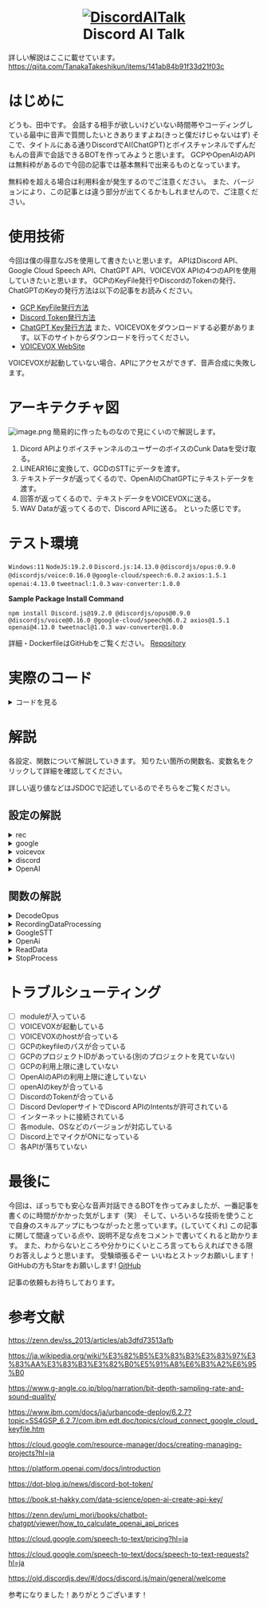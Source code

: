 <h1 align="center">
  <br>
  <a href="https://github.com/TanakaTakeshikun/DiscordAITalk"><img src="https://camo.qiitausercontent.com/8219b8c8b304b3d92a7687497ee9c80720dcf832/68747470733a2f2f71696974612d696d6167652d73746f72652e73332e61702d6e6f727468656173742d312e616d617a6f6e6177732e636f6d2f302f333531383939352f61343966306130652d343266322d356565302d653531612d6363346431383432323634322e706e67" alt="DiscordAITalk"></a>
  <br>
  Discord AI Talk
  <br>
</h1>

詳しい解説はここに載せています。
https://qiita.com/TanakaTakeshikun/items/141ab84b91f33d21f03c

# はじめに
どうも、田中です。
会話する相手が欲しいけどいない時間帯やコーディングしている最中に音声で質問したいときありますよね(きっと僕だけじゃないはず)
そこで、タイトルにある通りDiscordでAI(ChatGPT)とボイスチャンネルでずんだもんの音声で会話できるBOTを作ってみようと思います。
GCPやOpenAIのAPIは無料枠があるので今回の記事では基本無料で出来るものとなっています。

無料枠を超える場合は利用料金が発生するのでご注意ください。
また、バージョンにより、この記事とは違う部分が出てくるかもしれませんので、ご注意ください。


# 使用技術
今回は僕の得意なJSを使用して書きたいと思います。
APIはDiscord API、Google Cloud Speech API、ChatGPT API、VOICEVOX APIの4つのAPIを使用していきたいと思います。
GCPのKeyFile発行やDiscordのTokenの発行、ChatGPTのKeyの発行方法は以下の記事をお読みください。
+ [GCP KeyFile発行方法](https://www.ibm.com/docs/ja/urbancode-deploy/6.2.7?topic=SS4GSP_6.2.7/com.ibm.edt.doc/topics/cloud_connect_google_cloud_keyfile.htm)
+ [Discord Token発行方法](https://dot-blog.jp/news/discord-bot-token/)
+ [ChatGPT Key発行方法](https://book.st-hakky.com/data-science/open-ai-create-api-key/)
また、VOICEVOXをダウンロードする必要があります。以下のサイトからダウンロードを行ってください。
+ [VOICEVOX WebSite](https://voicevox.hiroshiba.jp/)


VOICEVOXが起動していない場合、APIにアクセスができず、音声合成に失敗します。


# アーキテクチャ図
![image.png](https://qiita-image-store.s3.ap-northeast-1.amazonaws.com/0/3518995/a49f0a0e-42f2-5ee0-e51a-cc4d18422642.png)
簡易的に作ったものなので見にくいので解説します。
1. Dicord APIよりボイスチャンネルのユーザーのボイスのCunk Dataを受け取る。
2. LINEAR16に変換して、GCDのSTTにデータを渡す。
3. テキストデータが返ってくるので、OpenAIのChatGPTにテキストデータを渡す。
4. 回答が返ってくるので、テキストデータをVOICEVOXに送る。
5. WAV Dataが返ってくるので、Discord APIに送る。
といった感じです。

# テスト環境
`Windows:11`
`NodeJS:19.2.0`
`Discord.js:14.13.0`
`@discordjs/opus:0.9.0`
`@discordjs/voice:0.16.0`
`@google-cloud/speech:6.0.2`
`axios:1.5.1`
`openai:4.13.0`
`tweetnacl:1.0.3`
`wav-converter:1.0.0`

**Sample Package Install Command**
```shell
npm install Discord.js@19.2.0 @discordjs/opus@0.9.0 @discordjs/voice@0.16.0 @google-cloud/speech@6.0.2 axios@1.5.1 openai@4.13.0 tweetnacl@1.0.3 wav-converter@1.0.0
```

詳細・DockerfileはGitHubをご覧ください。
[Repository](https://github.com/TanakaTakeshikun/DiscordAITalk)


# 実際のコード

<details><summary>コードを見る</summary>


```js
/**
 * @constant setting
 * @type {{
*   rec: {
  *     SampleRate: number, // 録音のサンプリングレート (Hz)
  *     ByteRate: number, // 録音のバイトレート (bps)
  *     MinDataSize: number, // 録音の最小サイズ (byte)
  *     duration: number // 録音の最大時間 (ms)
  *   },
  *   google: {
  *     keyfile: string, // Google Cloud Platform のキーファイルパス
  *     projectId: string, // Google Cloud Platform のプロジェクト ID
  *     MinText: number // Google Speech-to-Text の最小認識テキストの長さ
  *   },
  *   voicevox: {
  *     host: string, // VoiceVox のホスト名
  *     TextSize: number, // VoiceVox の生成テキストの最大文字数
  *     speaker: number // VoiceVox の話者ID
  *   },
  *   discord: {
  *     token: string // Discord ボットのトークン
  *   },
  *   OpenAi: {
  *     ApiKey: string, // OpenAI の API キー
  *     MaxToken: number, // OpenAI の生成テキストの最大文字数
  *     SystemPrompt: string // AIのキャラ設定
  *   }
  * }}
  * @description 設定値。
  */
const setting = {
  rec: {
    SampleRate: 16000,
    ByteRate: 1536000,
    MinDataSize: 100000,
    duration: 1000
  },
  google: {
    keyfile: 'Key JSON',
    projectId: 'Project ID',
    MinText: 3
  },
  voicevox: {
    host: 'http://127.0.0.1:50021',
    TextSize: 40,
    speaker: 3
  },
  discord: {
    token: 'Your Discord Bot Token'
  },
  OpenAi: {
    ApiKey: 'OpenAI API Key',
    MaxToken: 500,
    SystemPrompt: '小さな女の子'
  }
};

//ModuleImport
const { Client, GatewayIntentBits, ActivityType } = require('discord.js');
const { OpusEncoder } = require('@discordjs/opus');
const { createAudioResource, getVoiceConnection, joinVoiceChannel, createAudioPlayer, EndBehaviorType } = require('@discordjs/voice');
const WavConverter = require('wav-converter');
const speech = require('@google-cloud/speech');
const axios = require('axios');
const OpenAI = require('openai');
const DiscordClient = new Client({
  intents: [GatewayIntentBits.Guilds, GatewayIntentBits.GuildVoiceStates], rest: 60000
});

//変数設定
let waiting = false;

//GoogleClient設定
const GoogleClient = new speech.SpeechClient({
  projectId: setting.google.ProjectId,
  keyFilename: setting.google.KeyFileName
});
//OpenAiApi設定
const OpenAiApi = new OpenAI({
  apiKey: setting.OpenAi.ApiKey
});

/**
 * @function DecodeOpus
 * @description Opus ストリームを PCM データに変換します
 * @param {OpusStream} OpusStream Opus ストリーム
 * @returns {Promise<ArrayBuffer>} PCM データの ArrayBuffer
 */
const DecodeOpus = async OpusStream => {
  return new Promise(resolve => {
    const opusDecoder = new OpusEncoder(setting.rec.SampleRate, 1, {
      bitrate: setting.rec.ByteRate,
    });
    const pcmData = opusDecoder.decode(OpusStream);
    resolve(pcmData);
  });
};

/**
 * @function RecordingDataProcessing
 * @description 録音データをWavに変換します。
 * @param {ReadableStream} stream 録音データのストリーム
 * @returns {Promise<Buffer>} 処理された録音データの Buffer
 *
 * @example
 * const stream = new ReadableStream();
 * const ProcessedData = await RecordingDataProcessing(stream);
 *
 * @see ReadableStream
 * @see WavConverter.encodeWav
 */
const RecordingDataProcessing = async stream => {
  const PcmDataArray = await Promise.all(stream);
  stream = [];
  const ConcatenatedBuffer = Buffer.concat(PcmDataArray);
  if (Buffer.from(ConcatenatedBuffer).length <= setting.rec.MinDataSize) return;
  const EncodeData = WavConverter.encodeWav(ConcatenatedBuffer, {
    numChannels: 1,
    sampleRate: setting.rec.SampleRate,
    byteRate: setting.rec.ByteRate
  });
  return EncodeData;
};

/**
 * @function GoogleSTT
 * @description Google Speech-to-Text APIを使用してWAVデータをテキストに変換します
 * @param {Buffer} WavData WAVデータ
 * @returns {Promise<string>} 変換されたテキスト
 *
 * @example
 * const wavData = fs.readFileSync('recording.wav');
 * const transcription = await GoogleSTT(wavData);
 *
 * @see GoogleClient.recognize
 * @see setting.google.MinText
 */
const GoogleSTT = async WavData => {
  const request = {
    config: {
      encoding: 'LINEAR16',
      sampleRateHertz: setting.rec.SampleRate,
      languageCode: 'ja-JP'
    },
    audio: {
      content: WavData
    }
  };
  const [response] = await GoogleClient.recognize(request);
  const transcription = response.results.map(result => result.alternatives[0].transcript).join('\n');
  if (transcription.length <= setting.google.MinText) return;
  return transcription;
};

/**
 * @function OpenAi
 * @description OpenAIを使用して、テキストを生成します
 * @param {string} transcript 入力テキスト
 * @returns {Promise<string>} 生成されたテキスト
 *
 * @example
 * const transcript = '今日はいい天気ですね。';
 * const text = await OpenAi(transcript);
 *
 * @see OpenAiApi.chat.completions.create
 * @see setting.voicevox.TextSize
 */
const OpenAi = async transcript => {
  const ChatCompletion = await OpenAiApi.chat.completions.create({
    model: 'gpt-3.5-turbo',
    max_tokens: setting.OpenAi.MaxToken,
    messages: [{ role: 'system', content: setting.OpenAi.SystemPrompt }, { role: 'user', content: `指示：必ず日本語で回答をしてください。\n内容:${transcript}` }],
  });
  const result = ChatCompletion?.choices[0]?.message?.content;
  if (!result) return;
  const text = result.slice(0, setting.voicevox.TextSize);
  return `${text}`;
};

/**
 * @function ReadData
 * @description VoiceVoxを使用して、テキストを音声に変換します
 * @param {string} text 変換するテキスト
 * @returns {Promise<Stream>} 変換された音声のストリーム
 *
 * @example
 * const text = '今日はいい天気ですね。';
 * const stream = await ReadData(text);
 *
 * @see axios
 * @see setting.voicevox
 */
const ReadData = async text => {
  const audio_query = await axios.post(`${setting.voicevox.host}/audio_query?text=${text}&speaker=${setting.voicevox.speaker}`, {
    headers: { 'Content-Type': 'application/json' }
  });
  const synthesis_response = await axios.post(`${setting.voicevox.host}/synthesis?speaker=${setting.voicevox.speaker}`, audio_query.data, { headers: { 'Content-Type': 'application/json', 'accept': 'audio/wav' }, 'responseType': 'stream' });
  if (!synthesis_response.data) return;
  return synthesis_response.data;
};

/**
 * @function StopProcess
 * @description 処理を停止します
 * @param {string} text 停止のメッセージを表示します
 *
 * @example
 * const text = '処理を停止しました。';
 * await StopProcess(text);
 */
const StopProcess = async text => {
  waiting = false;
  console.log(text);
};

//DiscordClient
DiscordClient.once('ready', async () => {
  DiscordClient.user.setPresence({ activities: [{ name: `会話`, type: ActivityType.Streaming }] });
  await DiscordClient.application.commands.set([{ name: 'join', description: 'ボイスチャンネルに接続' }], '');
  console.log(`Logged in as ${DiscordClient.user.tag}`);
});

DiscordClient.on('interactionCreate', async interaction => {
  if (interaction.commandName === 'join') {
    const VoiceChannel = interaction.member.voice.channel;
    if (!VoiceChannel) return interaction.reply('ボイスチャンネルに接続してください');
    const connection = joinVoiceChannel({
      channelId: VoiceChannel.id,
      guildId: VoiceChannel.guild.id,
      adapterCreator: VoiceChannel.guild.voiceAdapterCreator
    });
    await interaction.reply('接続しました。');
    const player = createAudioPlayer();
    connection.subscribe(player);
    connection.receiver.speaking.on('start', userId => {
      let stream = [];
      const audio = connection.receiver.subscribe(userId, {
        end: {
          behavior: EndBehaviorType.AfterSilence,
          duration: setting.rec.duration
        }
      });
      //DataEvent
      audio.on('data', chunk => {
        const decodedChunk = DecodeOpus(chunk);
        stream.push(decodedChunk);
      });
      //EndEvent
      audio.on('end', async () => {
        //dicord(RecordingDataProcessing)
        if (waiting || !stream[0] || player.state.status === 'playing') return;
        waiting = true;
        console.log('録音データ処理開始');
        const WavData = await RecordingDataProcessing(stream);
        if (!WavData) return StopProcess('音声データ処理中断');
        console.log('録音データ処理完了');
        //GoogleSTT (voice=>text)
        console.log('文字化開始');
        const transcription = await GoogleSTT(WavData);
        if (!transcription) return StopProcess('文字化中断');
        console.log('文字化完了');
        //BingAi(text=>text)
        console.log('回答生成開始');
        const text = await OpenAi(transcription);
        if (!text) return StopProcess('回答生成中断');
        console.log('回答生成完了');
        //VOICEVOX(text=>wavbase64)
        console.log('音声合成開始');
        const AudioData = await ReadData(text);
        if (!AudioData) return StopProcess('音声合成中断');
        console.log('音声合成完了');
        //discord(speak)
        const VoiceChannel = getVoiceConnection(interaction.guildId);
        if (!VoiceChannel) return waiting = false;
        const resource = createAudioResource(AudioData);
        player.play(resource);
        VoiceChannel.subscribe(player);
        audio.destroy();
        StopProcess('すべての処理完了');
      });
    });
  };
});


DiscordClient.login(setting.discord.token);

//例外処理
process.on('uncaughtException', error => {
  console.error(error);
});

```
</details>

# 解説

各設定、関数について解説していきます。
知りたい箇所の関数名、変数名をクリックして詳細を確認してください。

詳しい返り値などはJSDOCで記述しているのでそちらをご覧ください。


## 設定の解説
<details><summary>rec</summary>

```js
  rec: {
    SampleRate: 16000,
    ByteRate: 1536000,
    MinDataSize: 100000,
    duration: 1000
  }
```
Discordから送られてきた音声データの加工に関する設定項目です。
DecodeOpus関数で使用しているプロパティです。
|Property| 解説 |
|:-:|:-:|
|SampleRate|SampleRateとは音声等のアナログ波形をデジタルデータにするために必要な処理であるサンプリングにおいて、単位時間あたりにサンプリングを採る頻度(単位はHz)|
|ByteRate|データの情報量を表す数値で、ビットレートの高さはデータの質(音質)の高さに比例します。(単位はbps)|
|MinDataSize|検知をする最小のデータサイズです。小さくすることでより、検知しやすくなりますが、リソースを多く使用します。(単位はByte)|
|duration|検知を終了する(endイベントが発火する)までの時間です。数値が高いほどデータサイズが大きくなりますが、一瞬の無音の時間などで録音が停止しなくなります。(単位はms)|

</details>

<details><summary>google</summary>

```js
  google: {
    keyfile: 'Key JSON',
    projectId: 'Project ID',
    MinText: 3
  }
```

GoogleSTT関数で使用するプロパティです。
|Property|解説|
|:-:|:-:|
|keyfile|GCPで発行されるjson形式のファイルのファイルパスです。<br/>詳しくはこちらをご覧ください。<br/>[Google Cloud Platform の鍵ファイルの作成](https://www.ibm.com/docs/ja/urbancode-deploy/6.2.7?topic=SS4GSP_6.2.7/com.ibm.edt.doc/topics/cloud_connect_google_cloud_keyfile.htm)|
|projectId|GCPのSTTのプロジェクトがあるプロジェクトのIDです。<br/>詳しくはこちらをご覧ください。<br/>[プロジェクトの作成と管理](https://cloud.google.com/resource-manager/docs/creating-managing-projects?hl=ja)|
|MinText|STTで生成された文字のうち検知する最小の文字数です。小さくすれば短い言葉でも検知しますが、ChatGPT APIを叩く回数が多くなります。|

</details>

<details><summary>voicevox</summary>

```js
  voicevox: {
    host: 'http://127.0.0.1:50021',
    TextSize: 40,
    speaker: 3
  }
```

ReadData関数で使用するプロパティです。
|Property|解説|
|:-:|:-:|
|host|VOICEVOX APIが動いてるhostです。ローカル環境で特に設定をしない場合は`http://127.0.0.1:50021`となります。外部でホスティングしてる場合はそのhostを指定してください。|
|TextSize|読み上げる最大文字数です。大きくするほど多くの文字を読みますが、VOICEVOXのリソースを多く使用します。|
|speaker|VOICEVOXの話者IDを入れてください。話者IDの取得はVOICEVOXを起動した状態で`VOICEVOXを起動しているhost/speakers`にGETリクエストしてください。(3はずんだもんです。)|

</details>

<details><summary>discord</summary>

```js
  discord: {
    token: 'Your Discord Bot Token'
  },
```

DiscordAPIに接続する際に使用するプロパティです。
|Property|解説|
|:-:|:-:|
|token|DiscordAPIに接続するためのTokenです。Discord Developerサイトより発行してください。<be/>詳しい発行手順はこちらをご覧ください。<br/>[DiscordのBot登録・設定・トークンの発行方法](https://dot-blog.jp/news/discord-bot-token/)|
</details>


<details><summary>OpenAI</summary>

```js
  OpenAi: {
    ApiKey: 'Your OpenAI API Key',
    MaxToken: 500,
    SystemPrompt: '小さな女の子'
  }
```
OpenAi関数で使用されるプロパティです。

| 1 | 2 |
|:-:|:-:|
|ApiKey|OpenAIのサイトで作成したAPI Keyを入れてください<br/>作成方法についてはこちらをご覧ください。<br/>[OpenAI API の API キーの取得](https://book.st-hakky.com/data-science/open-ai-create-api-key/)|
|MaxToken|ChatGPTを使用する際の最大トークン数を設定できます。<br/>詳しい解説はこちらをご覧ください。<br/>[OpenAIのAPI料金の計算方法](https://zenn.dev/umi_mori/books/chatbot-chatgpt/viewer/how_to_calculate_openai_api_prices)|
|SystemPrompt|ChatGPTのシステムの設定分です。ユーザーが変えられない物なのでBOT独自の設定を追加できます。|

</details>

## 関数の解説
<details><summary>DecodeOpus</summary>

```js
const DecodeOpus = async OpusStream => {
  return new Promise(resolve => {
    const opusDecoder = new OpusEncoder(setting.rec.SampleRate, 1, {
      bitrate: setting.rec.ByteRate,
    });
    const pcmData = opusDecoder.decode(OpusStream);
    resolve(pcmData);
  });
};
```

2chのOpus ストリーム1chで指定のbitrateでPCMデータに変換します。

この際、2chにしてしまうと、この後のSTTの処理の際に2chに対応していないので怒られます。



</details>

<details><summary>RecordingDataProcessing</summary>

```js
const RecordingDataProcessing = async stream => {
  const PcmDataArray = await Promise.all(stream);
  stream = [];
  const ConcatenatedBuffer = Buffer.concat(PcmDataArray);
  if (Buffer.from(ConcatenatedBuffer).length <= setting.rec.MinDataSize) return;
  const EncodeData = WavConverter.encodeWav(ConcatenatedBuffer, {
    numChannels: 1,
    sampleRate: setting.rec.SampleRate,
    byteRate: setting.rec.ByteRate
  });
  return EncodeData;
};
```

Discordの音声ストリーミングの際に発火するdataイベントで得られるchunkデータを配列にしたものを処理し、配列を結合します。
その後、データサイズを比較して、指定したデータサイズ以下の場合は以降処理をしないようにします。

データサイズの指定を小さくすることで小さなデータでも処理されますがほとんどの場合、小さすぎるデータは雑音の場合が多いです。


その後、WavConverterというPackageを使用し、1chで指定のサンプルレートとバイトレートでエンコードします。
この際、レートが高いほうがこの後のSTTの認識が良いような気がします。(ただし、データサイズが大きくなります。)

</details>

<details><summary>GoogleSTT</summary>

```js
const GoogleSTT = async WavData => {
  const request = {
    config: {
      encoding: 'LINEAR16',
      sampleRateHertz: setting.rec.SampleRate,
      languageCode: 'ja-JP'
    },
    audio: {
      content: WavData
    }
  };
  const [response] = await GoogleClient.recognize(request);
  const transcription = response.results.map(result => result.alternatives[0].transcript).join('\n');
  if (transcription.length <= setting.google.MinText) return;
  return transcription;
};

```

GCPのSTT APIを利用し、LINEAR16形式で指定のサンプルレートで音声をテキストに変換します。
その後、単語事？配列になって帰ってくるのでmapですべて繋げてあげます。
この時に、指定した文字数以下の場合にはリソース、APIの使用回数削減のため以降処理をしないようにします。
私は日本人なので`languageCode`はja-JPしていますが、ほかの言語使用者用に作成する場合は`languageCode`を変えれば認識するはずです。


STTは音声データの時間によって料金が変わります。詳しくはこちらをご覧ください。
[Speech-to-Text の料金](https://cloud.google.com/speech-to-text/pricing?hl=ja)
(テスト用で使用する場合は無料枠を超えることはないと思います。)


使ってみて精度はなかなかいいと思います。

詳細はこちらをご覧ください。
[Speech-to-Text リクエストの構成](https://cloud.google.com/speech-to-text/docs/speech-to-text-requests?hl=ja)

</details>

<details><summary>OpenAi</summary>

```js
const OpenAi = async transcript => {
  const ChatCompletion = await OpenAiApi.chat.completions.create({
    model: 'gpt-3.5-turbo',
    max_tokens: setting.OpenAi.MaxToken,
    messages: [{ role: 'system', content: setting.OpenAi.SystemPrompt }, { role: 'user', content: `指示：必ず日本語で回答をしてください。\n内容:${transcript}` }],
  });
  const result = ChatCompletion?.choices[0]?.message?.content;
  if (!result) return;
  const text = result.slice(0, setting.voicevox.TextSize);
  return `${text}`;
};
```

Open AIのAPIのChatGPTを利用して、STTで変換されたテキストを元に返答するテキストデータを作成します。
`model`は僕自身あまりお金をかけたくないので、3.5にしていますがバージョンが上がった場合は適宜変えたほうがいいかと思います。
`token`については設定の項目で触れているのでそちらをご覧ください。
`role`はsystemとuserがあり、systemはuserより優先される設定です。また、いくつかの回答が返ってくるので、適当に0番目の回答を使用したいと思います。
また、返答がない場合には処理をしないようにします。
その後、生成された返答を指定の文字数以下になるようにします。

</details>

<details><summary>ReadData</summary>

```js
const ReadData = async text => {
  const audio_query = await axios.post(`${setting.voicevox.host}/audio_query?text=${text}&speaker=${setting.voicevox.speaker}`, {
    headers: { 'Content-Type': 'application/json' }
  });
  const synthesis_response = await axios.post(`${setting.voicevox.host}/synthesis?speaker=${setting.voicevox.speaker}`, audio_query.data, { headers: { 'Content-Type': 'application/json', 'accept': 'audio/wav' }, 'responseType': 'stream' });
  if (!synthesis_response.data) return;
  return synthesis_response.data;
};

```

指定したVOICEVOXのhostにaxiosでPOSTリクエストを送ります。
初めに、クエリを作成するためにテキストとspeakerID(もしかしたらいらないかもしれません)をPOSTします。
次に、返ってきたクエリとspeakerIDをPOSTするとWAVでデータが返ってきます。
他の形式のデータが欲しい場合はresponseTypeを変えれば変更することができます。

</details>

<details><summary>StopProcess</summary>

```js
const StopProcess = async text => {
  waiting = false;
  console.log(text);
};
```

処理が止めるときに呼び出す関数です。
waitingをfalseにして、処理待ちを開放します。


trueの場合は新規の処理を停止している状態です。


その後、consoleに止まった理由を表示します。

</details>

# トラブルシューティング
- [ ] moduleが入っている
- [ ] VOICEVOXが起動している
- [ ] VOICEVOXのhostが合っている
- [ ] GCPのkeyfileのパスが合っている
- [ ] GCPのプロジェクトIDがあっている(別のプロジェクトを見ていない)
- [ ] GCPの利用上限に達していない
- [ ] OpenAIのAPIの利用上限に達していない
- [ ] openAIのkeyが合っている
- [ ] DiscordのTokenが合っている
- [ ] Discord DevloperサイトでDiscord APIのIntentsが許可されている
- [ ] インターネットに接続されている
- [ ] 各module、OSなどのバージョンが対応している
- [ ] Discord上でマイクがONになっている
- [ ] 各APIが落ちていない

# 最後に
今回は、ぼっちでも安心な音声対話できるBOTを作ってみましたが、一番記事を書くのに時間がかかった気がします（笑）
そして、いろいろな技術を使うことで自身のスキルアップにもつながったと思っています。(していてくれ)
この記事に関して間違っている点や、説明不足な点をコメントで書いてくれると助かります。
また、わからないところや分かりにくいところ言ってもらえればできる限りお答えしようと思います。
受験頑張るぞー
いいねとストックお願いします！
GitHubの方もStarをお願いします!
[GitHub](https://github.com/TanakaTakeshikun/DiscordAITalk)

記事の依頼もお待ちしております。

# 参考文献
https://zenn.dev/ss_2013/articles/ab3dfd73513afb

https://ja.wikipedia.org/wiki/%E3%82%B5%E3%83%B3%E3%83%97%E3%83%AA%E3%83%B3%E3%82%B0%E5%91%A8%E6%B3%A2%E6%95%B0

https://www.g-angle.co.jp/blog/narration/bit-depth-sampling-rate-and-sound-quality/

https://www.ibm.com/docs/ja/urbancode-deploy/6.2.7?topic=SS4GSP_6.2.7/com.ibm.edt.doc/topics/cloud_connect_google_cloud_keyfile.htm

https://cloud.google.com/resource-manager/docs/creating-managing-projects?hl=ja

https://platform.openai.com/docs/introduction

https://dot-blog.jp/news/discord-bot-token/

https://book.st-hakky.com/data-science/open-ai-create-api-key/

https://zenn.dev/umi_mori/books/chatbot-chatgpt/viewer/how_to_calculate_openai_api_prices

https://cloud.google.com/speech-to-text/pricing?hl=ja

https://cloud.google.com/speech-to-text/docs/speech-to-text-requests?hl=ja

https://old.discordjs.dev/#/docs/discord.js/main/general/welcome

参考になりました！ありがとうございます！
